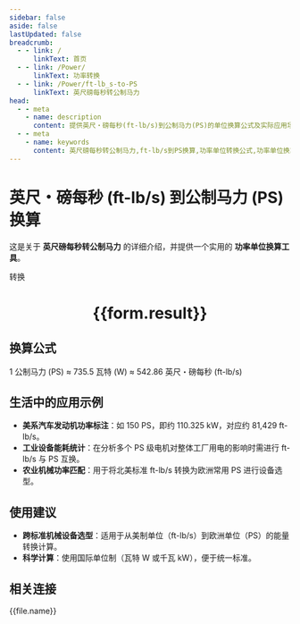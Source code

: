 ```yaml
---
sidebar: false
aside: false
lastUpdated: false
breadcrumb:
  - - link: /
      linkText: 首页
  - - link: /Power/
      linkText: 功率转换
  - - link: /Power/ft-lb_s-to-PS
      linkText: 英尺磅每秒转公制马力
head:
  - - meta
    - name: description
      content: 提供英尺・磅每秒(ft-lb/s)到公制马力(PS)的单位换算公式及实际应用场景。
  - - meta
    - name: keywords
      content: 英尺磅每秒转公制马力,ft-lb/s到PS换算,功率单位转换公式,功率单位换算工具,机械设备与跨国项目功率单位
---
```

# 英尺・磅每秒 (ft-lb/s) 到公制马力 (PS) 换算

这是关于 **英尺磅每秒转公制马力** 的详细介绍，并提供一个实用的 **功率单位换算工具**。

<script setup>
import { onMounted,reactive,inject ,ref  } from 'vue'
import { NButton,NForm ,NFormItem,NInput,NInputNumber,NSelect,NCard,useMessage ,NGrid ,NGi } from 'naive-ui'
import { defineClientComponent } from 'vitepress'
import { Power } from '../../files';
const convert = inject('convert')
const options =  [
  { "label": "英尺・磅每秒 (ft-lb/s)","value": "ft-lb/s" },
  { "label": "公制马力 (PS)","value": "PS" }
];
const formRef = ref(null);
const rules = {
  number:{
    required: true,
    type: 'number',
    trigger: "blur"
  },
  to:{
    required: true,
    trigger: "select"
  },
  from:{
    required: true,
    trigger: "select"
  }
}
const form = reactive({
  number:null,
  to:'',
  from:'',
  result:'',
  title:'英尺磅每秒转公制马力',
})
const convertHandler = (e) => {
   e.preventDefault();
  formRef.value?.validate((errors)=>{
    if (!errors) {
      form.result = `${form.number}${form.from} = ${convert(form.number).from(form.from).to(form.to)}${form.to}`
    }
  })
}
</script>

<n-form size="large" :model="form" ref='formRef' :rules="rules">
  <n-form-item label="数值"  path="number">
    <n-input-number size="large" style="width:100%" :min="0" v-model:value="form.number"   placeholder="请输入要转换的数值" />
  </n-form-item>
  <n-form-item label="从" path="from">
    <n-select  size="large" :options="options" v-model:value="form.from" placeholder="请选择原始单位" />
  </n-form-item>
  <n-form-item label="到" path="to">
    <n-select  size="large" :options="options" v-model:value="form.to" placeholder="请选择转换单位" />
  </n-form-item>
  <n-form-item>
    <n-button type="primary" style="width:100%" @click="convertHandler">转换</n-button>
  </n-form-item>
</n-form>
<n-card  embedded :bordered="false" hoverable>
  <div  style="text-align:center">
    <h1>{{form.result}}</h1>
  </div>
</n-card>

## 换算公式

1 公制马力 (PS) ≈ 735.5 瓦特 (W) ≈ 542.86 英尺・磅每秒 (ft-lb/s)

## 生活中的应用示例

- **美系汽车发动机功率标注**：如 150 PS，即约 110.325 kW，对应约 81,429 ft-lb/s。
- **工业设备能耗统计**：在分析多个 PS 级电机对整体工厂用电的影响时需进行 ft-lb/s 与 PS 互换。
- **农业机械功率匹配**：用于将北美标准 ft-lb/s 转换为欧洲常用 PS 进行设备选型。

## 使用建议

- **跨标准机械设备选型**：适用于从美制单位（ft-lb/s）到欧洲单位（PS）的能量转换计算。
- **科学计算**：使用国际单位制（瓦特 W 或千瓦 kW），便于统一标准。

## 相关连接
<n-grid x-gap="12" :cols="3">
  <n-gi v-for="(file,index) in Power" :key="index">
    <n-button
      text
      tag="a"
      :href="file.path"
      type="primary"
    >
      {{file.name}}
    </n-button>
  </n-gi>
</n-grid>
